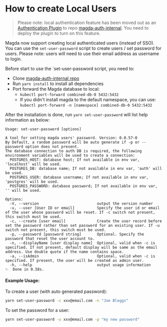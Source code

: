 # How to create Local Users

> Please note: local authentication feature has been moved out as an [Authentication Plugin](./authentication-plugin-spec.md) to repo [magda-auth-internal](https://github.com/magda-io/magda-auth-internal). You need to deploy the plugin to turn on this feature.

Magda now support creating local authenticated users (instead of SSO). You can use the `set-user-password` script to create users / set password for users. Please note: users will need to use their email address as username to login.

Before start to use the `set-user-password script, you need to:

-   Clone [magda-auth-internal repo](https://github.com/magda-io/magda-auth-internal)
-   Run `yarn install` to install all dependencies
-   Port forward the Magda database to local:
    -   `kubectl port-forward combined-db-0 5432:5432`
    -   If you didn't install magda to the default namespace, you can use: `kubectl port-forward -n [namespace] combined-db-0 5432:5432`

After the installation is done, run `yarn set-user-password` will list help information as below:

```
Usage: set-user-password [options]

A tool for setting magda users' password. Version: 0.0.57-0
By Default, a random password will be auto generate if -p or --password option does not present.
The database connection to auth DB is required, the following environment variables will be used to create a connection:
  POSTGRES_HOST: database host; If not available in env var, 'localhost' will be used.
  POSTGRES_DB: database name; If not available in env var, 'auth' will be used.
  POSTGRES_USER: database username; If not available in env var, 'postgres' will be used.
  POSTGRES_PASSWORD: database password; If not available in env var, '' will be used.

Options:
  -V, --version                          output the version number
  -u, --user [User ID or email]          Specify the user id or email of the user whose password will be reset. If -c switch not present, this switch must be used.
  -c, --create [user email]              Create the user record before set the password rather than set password for an existing user. If -u switch not present, this switch must be used.
  -p, --password [password string]       Optional. Specify the password that reset the user account to.
  -n, --displayName [user display name]  Optional, valid when -c is specified. If not present, default display will be same as the email address. Use double quote if the name contains space.
  -a, --isAdmin                          Optional, valid when -c is specified. If present, the user will be created as admin user.
  -h, --help                             output usage information
✨  Done in 0.58s.
```

#### Example Usage:

To create a user (with auto generated password):

```bash
yarn set-user-password -c xxx@email.com -n "Joe Bloggs"
```

To set the password for a user:

```bash
yarn set-user-password -u xxx@email.com -p "my new password"
```
